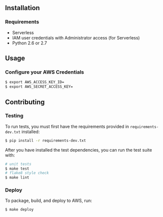 ## Installation

### Requirements

 - Serverless
 - IAM user credentials with Administrator access (for Serverless)
 - Python 2.6 or 2.7

## Usage

### Configure your AWS Credentials

``` bash
$ export AWS_ACCESS_KEY_ID=
$ export AWS_SECRET_ACCESS_KEY=
```

## Contributing

### Testing

To run tests, you must first have the requirements provided in `requirements-dev.txt` installed:

``` bash
$ pip install -r requirements-dev.txt
```

After you have installed the test dependencies, you can run the test suite with:

``` bash
# unit tests
$ make test
# flake8 style check
$ make lint
```

### Deploy

To package, build, and deploy to AWS, run:

``` bash
$ make deploy
```
